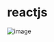 # reactjs

![image](https://user-images.githubusercontent.com/79776159/146665772-bdc6e222-88ca-4eb4-aad3-b25edc2e023b.png)
